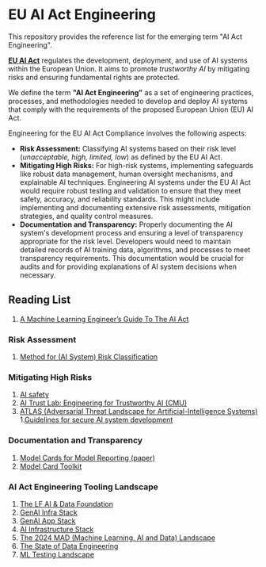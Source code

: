 # EU AI Act Engineering

This repository provides the reference list for the emerging term "AI Act Engineering". 

**[EU AI Act](https://artificialintelligenceact.eu/)** regulates the development, deployment, and use of AI systems within the European Union. It aims to promote *trustworthy AI* by mitigating risks and ensuring fundamental rights are protected.

We define the term **"AI Act Engineering"** as a set of engineering practices, processes, and methodologies needed to develop and deploy AI systems that comply with the requirements of the proposed European Union (EU) AI Act.

Engineering for the EU AI Act Compliance involves the following aspects:

 - **Risk Assessment:** Classifying AI systems based on their risk level (*unacceptable, high, limited, low*) as defined by the EU AI Act.
 - **Mitigating High Risks:** For high-risk systems, implementing safeguards like robust data management, human oversight mechanisms, and explainable AI techniques. Engineering AI systems under the EU AI Act would require robust testing and validation to ensure that they meet safety, accuracy, and reliability standards. This might include implementing and documenting extensive risk assessments, mitigation strategies, and quality control measures.
 - **Documentation and Transparency:** Properly documenting the AI system's development process and ensuring a level of transparency appropriate for the risk level. Developers would need to maintain detailed records of AI training data, algorithms, and processes to meet transparency requirements. This documentation would be crucial for audits and for providing explanations of AI system decisions when necessary.

## Reading List
1. [A Machine Learning Engineer’s Guide To The AI Act](https://www.forbes.com/sites/forbeseq/2023/06/15/a-machine-learning-engineers-guide-to-the-ai-act/)

### Risk Assessment

1. [Method for (AI System) Risk Classification](https://miro.com/app/board/uXjVOz16ydQ=/)

### Mitigating High Risks

1. [AI safety](https://github.com/elicit/machine-learning-list?tab=readme-ov-file#ai-safety)
1. [AI Trust Lab: Engineering for Trustworthy AI (CMU)](https://www.sei.cmu.edu/our-work/projects/display.cfm?customel_datapageid_4050=197910)
1. [ATLAS (Adversarial Threat Landscape for Artificial-Intelligence Systems)](https://atlas.mitre.org/)
1.[Guidelines for secure AI system development](https://www.ncsc.govt.nz/assets/Uploads/Guidelines-for-secure-AI-system-development-v2.pdf)

### Documentation and Transparency

1. [Model Cards for Model Reporting (paper)](https://arxiv.org/pdf/1810.03993.pdf)
1. [Model Card Toolkit](https://github.com/tensorflow/model-card-toolkit)

### AI Act Engineering Tooling Landscape

1. [The LF AI & Data Foundation](https://lfaidata.foundation/projects/)
1. [GenAI Infra Stack](https://sapphireventures.com/blog/building-the-future-a-deep-dive-into-the-generative-ai-app-infrastructure-stack/)
1. [GenAI App Stack](https://github.com/a16z-infra/llm-app-stack)
1. [AI Infrastructure Stack](https://ai-infrastructure.org/ai-infrastructure-landscape/)
1. [The 2024 MAD (Machine Learning, AI and Data) Landscape](https://mattturck.com/mad2024/)
1. [The State of Data Engineering](https://lakefs.io/blog/the-state-of-data-engineering-2024/#)
1. [ML Testing Landscape](https://www.efemarai.com/post/machine-learning-testing-landscape )

